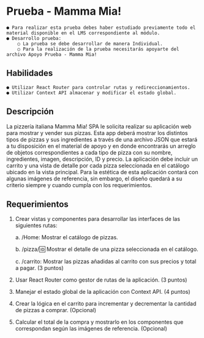 # Prueba - Mamma Mia!

    ● Para realizar esta prueba debes haber estudiado previamente todo el material disponible en el LMS correspondiente al módulo.
    ● Desarrollo prueba:
        ○ La prueba se debe desarrollar de manera Individual.
        ○ Para la realización de la prueba necesitarás apoyarte del archivo Apoyo Prueba - Mamma Mia!

## Habilidades

    ● Utilizar React Router para controlar rutas y redireccionamientos.
    ● Utilizar Context API almacenar y modificar el estado global.

## Descripción

La pizzería italiana Mamma Mia! SPA le solicita realizar su aplicación web para mostrar y
vender sus pizzas. Esta app deberá mostrar los distintos tipos de pizzas y sus ingredientes a
través de una archivo JSON que estará a tu disposición en el material de apoyo y en donde
encontrarás un arreglo de objetos correspondientes a cada tipo de pizza con su nombre,
ingredientes, imagen, descripción, ID y precio.
La aplicación debe incluir un carrito y una vista de detalle por cada pizza seleccionada en el
catálogo ubicado en la vista principal.
Para la estética de esta aplicación contará con algunas imágenes de referencia, sin
embargo, el diseño quedará a su criterio siempre y cuando cumpla con los requerimientos.

## Requerimientos

1. Crear vistas y componentes para desarrollar las interfaces de las siguientes rutas:

   a. /Home: Mostrar el catálogo de pizzas.

   b. /pizza/:id: Mostrar el detalle de una pizza seleccionada en el catálogo.

   c. /carrito: Mostrar las pizzas añadidas al carrito con sus precios y total a pagar.
   (3 puntos)

2. Usar React Router como gestor de rutas de la aplicación.
   (3 puntos)
3. Manejar el estado global de la aplicación con Context API.
   (4 puntos)
4. Crear la lógica en el carrito para incrementar y decrementar la cantidad de pizzas a
   comprar.
   (Opcional)
5. Calcular el total de la compra y mostrarlo en los componentes que correspondan
   según las imágenes de referencia.
   (Opcional)

